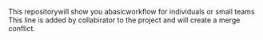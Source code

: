This repositorywill show you abasicworkflow for individuals or small teams
This line is added by collabirator to the project and will create a merge conflict.
